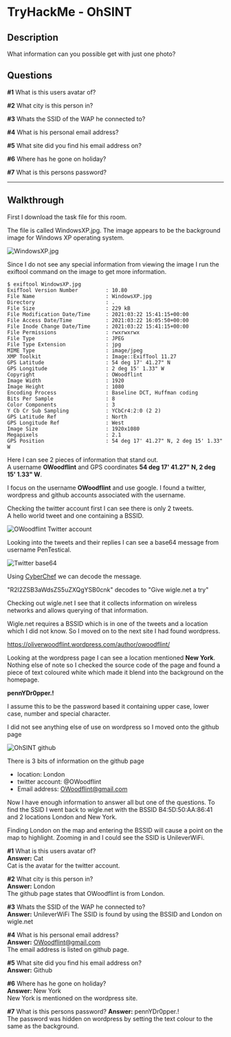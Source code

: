 # TryHackMe - OhSINT

## Description
What information can you possible get with just one photo? 

## Questions
**#1** What is this users avatar of?

**#2** What city is this person in?

**#3** Whats the SSID of the WAP he connected to?

**#4** What is his personal email address?

**#5** What site did you find his email address on?

**#6** Where has he gone on holiday?

**#7** What is this persons password?


---


## Walkthrough
First I download the task file for this room.

The file is called WindowsXP.jpg. The image appears to be the background image for Windows XP operating system.

![WindowsXP.jpg](images/WindowsXP.jpg)

Since I do not see any special information from viewing the image I run the exiftool command on the image to get more information.

```
$ exiftool WindowsXP.jpg
ExifTool Version Number         : 10.80
File Name                       : WindowsXP.jpg
Directory                       : .
File Size                       : 229 kB
File Modification Date/Time     : 2021:03:22 15:41:15+00:00
File Access Date/Time           : 2021:03:22 16:05:50+00:00
File Inode Change Date/Time     : 2021:03:22 15:41:15+00:00
File Permissions                : rwxrwxrwx
File Type                       : JPEG
File Type Extension             : jpg
MIME Type                       : image/jpeg
XMP Toolkit                     : Image::ExifTool 11.27
GPS Latitude                    : 54 deg 17' 41.27" N
GPS Longitude                   : 2 deg 15' 1.33" W
Copyright                       : OWoodflint
Image Width                     : 1920
Image Height                    : 1080
Encoding Process                : Baseline DCT, Huffman coding
Bits Per Sample                 : 8
Color Components                : 3
Y Cb Cr Sub Sampling            : YCbCr4:2:0 (2 2)
GPS Latitude Ref                : North
GPS Longitude Ref               : West
Image Size                      : 1920x1080
Megapixels                      : 2.1
GPS Position                    : 54 deg 17' 41.27" N, 2 deg 15' 1.33" W
```

Here I can see 2 pieces of information that stand out.  
A username **OWoodflint** and GPS coordinates **54 deg 17' 41.27" N, 2 deg 15' 1.33" W**.

I focus on the username **OWoodflint** and use google. I found a twitter, wordpress and github accounts associated with the username.

Checking the twitter account first I can see there is only 2 tweets.  
A hello world tweet and one containing a BSSID.


![OWoodflint Twitter account](images/OhSINT%20-%20twitter.png)


Looking into the tweets and their replies I can see a base64 message from username PenTestical.

![Twitter base64](images/OhSINT%20-%20twitter%20message.PNG)

Using [CyberChef](https://gchq.github.io/CyberChef/#recipe=From_Base64('A-Za-z0-9%2B/%3D',true)&input=UjJsMlpTQjNhV2RzWlM1dVpYUWdZU0IwY25r) we can decode the message.  
 
"R2l2ZSB3aWdsZS5uZXQgYSB0cnk" decodes to "Give wigle.net a try"

Checking out wigle.net I see that it collects information on wireless networks and allows querying of that information.

Wigle.net requires a BSSID which is in one of the tweets and a location which I did not know. So I moved on to the next site I had found wordpress.

https://oliverwoodflint.wordpress.com/author/owoodflint/

Looking at the wordpress page I can see a location mentioned **New York**. Nothing else of note so I checked the source code of the page and found a piece of text coloured white which made it blend into the background on the homepage. 

**pennYDr0pper.!**

I assume this to be the password based it containing upper case, lower case, number and special character.  


I did not see anything else of use on wordpress so I moved onto the github page

![OhSINT github](images/OhSINT%20-%20github.PNG)

There is 3 bits of information on the github page
 - location: London
 - twitter account: @OWoodflint
 - Email address: OWoodflint@gmail.com


Now I have enough information to answer all but one of the questions. To find the SSID I went back to wigle.net with the BSSID B4:5D:50:AA:86:41 and 2 locations London and New York.

Finding London on the map and entering the BSSID will cause a point on the map to highlight. Zooming in and I could see the SSID is UnileverWiFi.


**#1** What is this users avatar of?  
**Answer:** Cat  
Cat is the avatar for the twitter account.

**#2** What city is this person in?  
**Answer:** London  
The github page states that OWoodflint is from London.

**#3** Whats the SSID of the WAP he connected to?  
**Answer:** UnileverWiFi
The SSID is found by using the BSSID and London on wigle.net

**#4** What is his personal email address?  
**Answer:** OWoodflint@gmail.com  
The email address is listed on github page.

**#5** What site did you find his email address on?  
**Answer:** Github

**#6** Where has he gone on holiday?  
**Answer:** New York  
New York is mentioned on the wordpress site.

**#7** What is this persons password?
**Answer:** pennYDr0pper.!  
The password was hidden on wordpress by setting the text colour to the same as the background.




